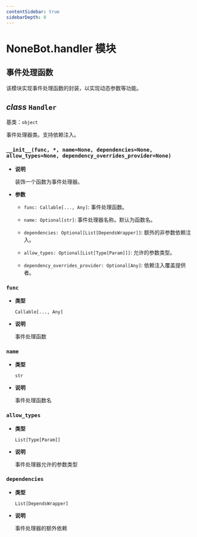 ```yaml
---
contentSidebar: true
sidebarDepth: 0
---
```


# NoneBot.handler 模块

## 事件处理函数

该模块实现事件处理函数的封装，以实现动态参数等功能。


## _class_ `Handler`

基类：`object`

事件处理器类。支持依赖注入。


### `__init__(func, *, name=None, dependencies=None, allow_types=None, dependency_overrides_provider=None)`


* **说明**

    装饰一个函数为事件处理器。



* **参数**

    
    * `func: Callable[..., Any]`: 事件处理函数。


    * `name: Optional[str]`: 事件处理器名称。默认为函数名。


    * `dependencies: Optional[List[DependsWrapper]]`: 额外的非参数依赖注入。


    * `allow_types: Optional[List[Type[Param]]]`: 允许的参数类型。


    * `dependency_overrides_provider: Optional[Any]`: 依赖注入覆盖提供者。



### `func`


* **类型**

    `Callable[..., Any]`



* **说明**

    事件处理函数



### `name`


* **类型**

    `str`



* **说明**

    事件处理函数名



### `allow_types`


* **类型**

    `List[Type[Param]]`



* **说明**

    事件处理器允许的参数类型



### `dependencies`


* **类型**

    `List[DependsWrapper]`



* **说明**

    事件处理器的额外依赖

